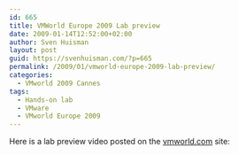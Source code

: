 ```yaml
---
id: 665
title: VMWorld Europe 2009 Lab preview
date: 2009-01-14T12:52:00+02:00
author: Sven Huisman
layout: post
guid: https://svenhuisman.com/?p=665
permalink: /2009/01/vmworld-europe-2009-lab-preview/
categories:
  - VMworld 2009 Cannes
tags:
  - Hands-on lab
  - VMware
  - VMworld Europe 2009
---
```

Here is a lab preview video posted on the <a title="VMworld.com" href="http://www.vmworld.com/message/4256#4256" target="_blank">vmworld.com</a> site:

<!--more-->